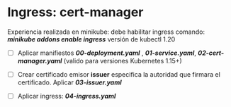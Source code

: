 # Ingress: cert-manager
Experiencia realizada en minikube: debe habilitar ingress comando: ***minikube addons enable ingress***
versión de kubectl 1.20
 
- [ ] Aplicar manifiestos ***00-deployment.yaml*** , ***01-service.yaml***, ***02-cert-manager.yaml*** (valido para versiones Kubernetes 1.15+)


- [ ] Crear certificado emisor **issuer** especifica la autoridad que firmara el certificado. Aplicar ***03-issuer.yaml***
      
- [ ] Aplicar ingress:  ***04-ingress.yaml***
